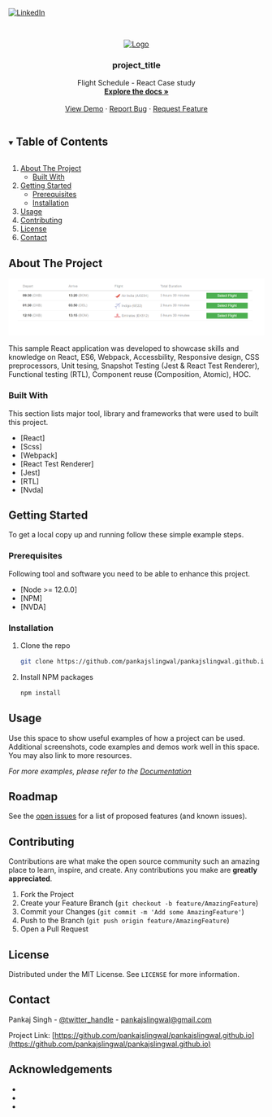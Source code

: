 [![LinkedIn][linkedin-shield]][linkedin-url]



<!-- PROJECT LOGO -->
<br />
<p align="center">
  <a href="https://github.com/pankajslingwal/pankajslingwal.github.io">
    <img src="https://raw.githubusercontent.com/othneildrew/Best-README-Template/master/images/logo.png" alt="Logo" width="80" height="80">
  </a>

  <h3 align="center">project_title</h3>

  <p align="center">
    Flight Schedule - React Case study
    <br />
    <a href="https://github.com/pankajslingwal/pankajslingwal.github.io"><strong>Explore the docs »</strong></a>
    <br />
    <br />
    <a href="https://pankajslingwal.github.io">View Demo</a>
    ·
    <a href="https://github.com/pankajslingwal/pankajslingwal.github.io/issues">Report Bug</a>
    ·
    <a href="https://github.com/pankajslingwal/pankajslingwal.github.io/issues">Request Feature</a>
  </p>
</p>



<!-- TABLE OF CONTENTS -->
<details open="open">
  <summary><h2 style="display: inline-block">Table of Contents</h2></summary>
  <ol>
    <li>
      <a href="#about-the-project">About The Project</a>
      <ul>
        <li><a href="#built-with">Built With</a></li>
      </ul>
    </li>
    <li>
      <a href="#getting-started">Getting Started</a>
      <ul>
        <li><a href="#prerequisites">Prerequisites</a></li>
        <li><a href="#installation">Installation</a></li>
      </ul>
    </li>
    <li><a href="#usage">Usage</a></li>
    <li><a href="#contributing">Contributing</a></li>
    <li><a href="#license">License</a></li>
    <li><a href="#contact">Contact</a></li>
  </ol>
</details>



<!-- ABOUT THE PROJECT -->
## About The Project

[![Product Name Screen Shot][product-screenshot]](https://example.com)

This sample React application was developed to showcase skills and knowledge on React, ES6, Webpack, Accessbility, Responsive design, CSS preprocessors, Unit tesing, Snapshot Testing (Jest & React Test Renderer), Functional testing (RTL), Component reuse (Composition, Atomic), HOC.


### Built With

This section lists major tool, library and frameworks that were used to built this project. 
* [React]
* [Scss]
* [Webpack]
* [React Test Renderer]
* [Jest]
* [RTL]
* [Nvda]



<!-- GETTING STARTED -->
## Getting Started

To get a local copy up and running follow these simple example steps.

### Prerequisites

Following tool and software you need to be able to enhance this project.
* [Node >= 12.0.0]
* [NPM]
* [NVDA]

### Installation

1. Clone the repo
   ```sh
   git clone https://github.com/pankajslingwal/pankajslingwal.github.io
   ```
2. Install NPM packages
   ```sh
   npm install
   ```



<!-- USAGE EXAMPLES -->
## Usage

Use this space to show useful examples of how a project can be used. Additional screenshots, code examples and demos work well in this space. You may also link to more resources.

_For more examples, please refer to the [Documentation](https://example.com)_



<!-- ROADMAP -->
## Roadmap

See the [open issues](https://github.com/pankajslingwal/pankajslingwal.github.io/issues) for a list of proposed features (and known issues).



<!-- CONTRIBUTING -->
## Contributing

Contributions are what make the open source community such an amazing place to learn, inspire, and create. Any contributions you make are **greatly appreciated**.

1. Fork the Project
2. Create your Feature Branch (`git checkout -b feature/AmazingFeature`)
3. Commit your Changes (`git commit -m 'Add some AmazingFeature'`)
4. Push to the Branch (`git push origin feature/AmazingFeature`)
5. Open a Pull Request



<!-- LICENSE -->
## License

Distributed under the MIT License. See `LICENSE` for more information.



<!-- CONTACT -->
## Contact

Pankaj Singh - [@twitter_handle](https://twitter.com/twitter_handle) - pankajslingwal@gmail.com

Project Link: [https://github.com/pankajslingwal/pankajslingwal.github.io](https://github.com/pankajslingwal/pankajslingwal.github.io)



<!-- ACKNOWLEDGEMENTS -->
## Acknowledgements

* []()
* []()
* []()





<!-- MARKDOWN LINKS & IMAGES -->
<!-- https://www.markdownguide.org/basic-syntax/#reference-style-links -->
[contributors-shield]: https://img.shields.io/github/contributors/github_username/repo.svg?style=for-the-badge
[contributors-url]: https://github.com/pankajslingwal/pankajslingwal.github.io/graphs/contributors
[forks-shield]: https://img.shields.io/github/forks/github_username/repo.svg?style=for-the-badge
[forks-url]: https://github.com/pankajslingwal/pankajslingwal.github.io/network/members
[stars-shield]: https://img.shields.io/github/stars/github_username/repo.svg?style=for-the-badge
[stars-url]: https://github.com/pankajslingwal/pankajslingwal.github.io/stargazers
[issues-shield]: https://img.shields.io/github/issues/github_username/repo.svg?style=for-the-badge
[issues-url]: https://github.com/pankajslingwal/pankajslingwal.github.io/issues
[license-shield]: https://img.shields.io/github/license/github_username/repo.svg?style=for-the-badge
[license-url]: https://github.com/pankajslingwal/pankajslingwal.github.io/blob/master/LICENSE.txt
[linkedin-shield]: https://img.shields.io/badge/-LinkedIn-black.svg?style=for-the-badge&logo=linkedin&colorB=555
[linkedin-url]: https://www.linkedin.com/in/pankajsingh2013/
[product-screenshot]: https://github.com/pankajslingwal/MyWebApp/blob/master/FlightSearchScreenShot.PNG
